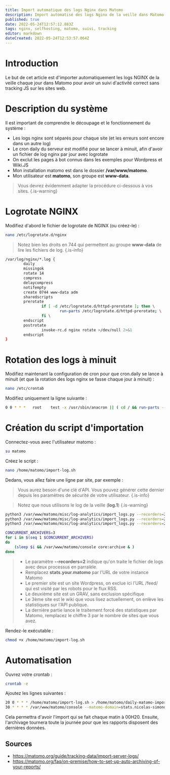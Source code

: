 ```yaml
---
title: Import automatique des logs Nginx dans Matomo
description: Import automatisé des logs Nginx de la veille dans Matomo
published: true
date: 2022-05-24T12:57:12.883Z
tags: nginx, selfhosting, matomo, suivi, tracking
editor: markdown
dateCreated: 2022-05-24T12:53:57.064Z
---
```


# Introduction

Le but de cet article est d'importer automatiquement les logs NGINX de la veille chaque jour dans Matomo pour avoir un suivi d'activité correct sans tracking JS sur les sites web.

 
# Description du système

Il est important de comprendre le découpage et le fonctionnement du système :
- Les logs nginx sont séparés pour chaque site (et les erreurs sont encore dans un autre log)
- Le cron daily du serveur est modifié pour se lancer à minuit, afin d'avoir un fichier de log nginx par jour avec logrotate
- On exclut les pages à bot connus dans les exemples pour Wordpress et Wiki.JS
- Mon installation matomo est dans le dossier **/var/www/matomo**.
- Mon utilisateur est **matomo**, son groupe est **www-data**.

> Vous devrez évidemment adapter la procédure ci-dessous à vos sites.
{.is-warning}


# Logrotate NGINX

Modifiez d'abord le fichier de logrotate de NGINX (ou créez-le) :
```bash
nano /etc/logrotate.d/nginx
```
> Notez bien les droits en 744 qui permettent au groupe **www-data** de lire les fichiers de log.
{.is-info}

```bash
/var/log/nginx/*.log {
        daily
        missingok
        rotate 14
        compress
        delaycompress
        notifempty
        create 0744 www-data adm
        sharedscripts
        prerotate
                if [ -d /etc/logrotate.d/httpd-prerotate ]; then \
                        run-parts /etc/logrotate.d/httpd-prerotate; \
                fi \
        endscript
        postrotate
                invoke-rc.d nginx rotate >/dev/null 2>&1
        endscript
}
```

# Rotation des logs à minuit

Modifiez maintenant la configuration de cron pour que cron.daily se lance à minuit (et que la rotation des logs nginx se fasse chaque jour à minuit) :
```bash
nano /etc/crontab
```

Modifiez uniquement la ligne suivante :

```bash
0 0 * * *   root    test -x /usr/sbin/anacron || ( cd / && run-parts --report /etc/cron.daily )
```

# Création du script d'importation

Connectez-vous avec l'utilisateur matomo :
```bash
su matomo
```

Créez le script :
```bash
nano /home/matomo/import-log.sh
```


Dedans, vous allez faire une ligne par site, par exemple : 
> Vous aurez besoin d'une clé d'API.
> Vous pouvez générer cette dernier depuis les paramètres de sécurité de votre utilisateur.
{.is-info}

> Notez que nous utilisons le log de la veille (**log.1**)
{.is-warning}


```bash
python3 /var/www/matomo/misc/log-analytics/import_logs.py --recorders=2 --url="https://stats.your.matomo/" --token-auth=matomo_api_token --idsite="1" /var/log/nginx/abyssproject.net.log.1 --exclude-path=*/feed/*
python3 /var/www/matomo/misc/log-analytics/import_logs.py --recorders=2 --url="https://stats.your.matomo/" --token-matomo_api_token --idsite="2" /var/log/nginx/nicolas-simond.ch.log.1
python3 /var/www/matomo/misc/log-analytics/import_logs.py --recorders=2 --url="https://stats.your.matomo/" --token-auth=matomo_api_token --idsite="3" /var/log/nginx/wiki.abyssproject.net.log.1 --exclude-path=*/graphql*

CONCURRENT_ARCHIVERS=3
for i in $(seq 1 $CONCURRENT_ARCHIVERS)
do
    (sleep $i && /var/www/matomo/console core:archive & )
done
```

> - Le paramètre **--recorders=2** indique qu'on traite le fichier de logs avec deux processus en parralèle.
> - Remplacez **stats.your.matomo** par l'URL de votre instance Matomo
> - Le premier site est un site Wordpress, on exclue ici l'URL /feed/ qui est visité par les robots pour le flux RSS.
> - Le deuxième site est un GRAV, sans exclusion spécifique
> - Le 3ème site est le wiki que vous lisez actuellement, on enlève les statistiques sur l'API publique.
> - La dernière partie lance le traitement forcé des statistiques par Matomo, remplacez le chiffre 3 par le nombre de sites que vous avez.



Rendez-le exécutable : 
```bash
chmod +x /home/matomo/import-log.sh
```

# Automatisation 

Ouvrez votre crontab :

```bash
crontab -e 
```

Ajoutez les lignes suivantes : 

```bash
20 0 * * * /home/matomo/import-log.sh > /home/matomo/daily-matomo-import.log
30 * * * * /var/www/matomo/console --matomo-domain=stats.nicolas-simond.ch core:archive > /home/matomo/hourly-matomo-import.log
```

Cela permettra d'avoir l'import qui se fait chaque matin à 00H20.
Ensuite, l'archivage tournera toute la journée pour que les rapports disposent des dernières données.

## Sources

- https://matomo.org/guide/tracking-data/import-server-logs/
- https://matomo.org/faq/on-premise/how-to-set-up-auto-archiving-of-your-reports/